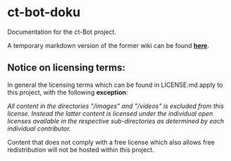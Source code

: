 # ct-bot-doku
Documentation for the ct-Bot project.

A temporary markdown version of the former wiki can be found **[here](_tmp_trac_wiki_export/WikiStart/WikiStart.md)**.

## Notice on licensing terms:

In general the licensing terms which can be found in LICENSE.md apply to this project, with the following __exception__:

_All content in the directories "/images" and "/videos" is excluded from this license. Instead the latter content is licensed under the individual open licenses available in the respective sub-directories as determined by each individual contributor._

Content that does not comply with a free license which also allows free redistribution will not be hosted within this project.
